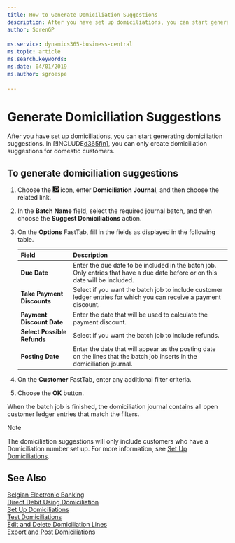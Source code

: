 ```yaml
---
title: How to Generate Domiciliation Suggestions
description: After you have set up domiciliations, you can start generating domiciliation suggestions. You can only create domiciliation suggestions for domestic customers.
author: SorenGP

ms.service: dynamics365-business-central
ms.topic: article
ms.search.keywords:
ms.date: 04/01/2019
ms.author: sgroespe

---
```

# Generate Domiciliation Suggestions
After you have set up domiciliations, you can start generating domiciliation suggestions. In [!INCLUDE[d365fin](../../includes/d365fin_md.md)], you can only create domiciliation suggestions for domestic customers.  

## To generate domiciliation suggestions  

1.  Choose the ![Search for Page or Report](../../media/ui-search/search_small.png "Search for Page or Report icon") icon, enter **Domiciliation Journal**, and then choose the related link.  
2.  In the **Batch Name** field, select the required journal batch, and then choose the **Suggest Domiciliations** action.  
3.  On the **Options** FastTab, fill in the fields as displayed in the following table.  

    |Field|Description|  
    |---------------------------------|---------------------------------------|  
    |**Due Date**|Enter the due date to be included in the batch job. Only entries that have a due date before or on this date will be included.|  
    |**Take Payment Discounts**|Select if you want the batch job to include customer ledger entries for which you can receive a payment discount.|  
    |**Payment Discount Date**|Enter the date that will be used to calculate the payment discount.|  
    |**Select Possible Refunds**|Select if you want the batch job to include refunds.|  
    |**Posting Date**|Enter the date that will appear as the posting date on the lines that the batch job inserts in the domiciliation journal.|  

4.  On the **Customer** FastTab, enter any additional filter criteria.  
5.  Choose the **OK** button.  

When the batch job is finished, the domiciliation journal contains all open customer ledger entries that match the filters.  

> [!NOTE]  
>  The domiciliation suggestions will only include customers who have a Domiciliation number set up. For more information, see [Set Up Domiciliations](how-to-set-up-domiciliations.md).  

## See Also  
 [Belgian Electronic Banking](belgian-electronic-banking.md)   
 [Direct Debit Using Domiciliation](direct-debit-using-domiciliation.md)   
 [Set Up Domiciliations](how-to-set-up-domiciliations.md)   
 [Test Domiciliations](how-to-test-domiciliations.md)   
 [Edit and Delete Domiciliation Lines](how-to-edit-and-delete-domiciliation-lines.md)   
 [Export and Post Domiciliations](how-to-export-and-post-domiciliations.md)
